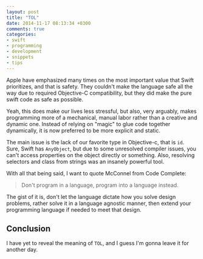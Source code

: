 ```yaml
---
layout: post
title: "TOL"
date: 2014-11-17 08:13:34 +0300
comments: true
categories: 
- swift
- programming
- development
- snippets
- tips
---
```


Apple have emphasized many times on the most important value that Swift prioritizes, and that is safety. They couldn't make the language safe all the way due to required Objective-C compatibility, but they did make the pure swift code as safe as possible.

Yeah, this does make our lives less stressful, but also, very arguably, makes programming more of a mechanical, manual labor rather than a creative and dynamic one. Instead of relying on "magic" to glue code together dynamically, it is now preferred to be more explicit and static.

The main issue is the lack of our favorite type in Objective-c, that is `id`. Sure, Swift has `AnyObject`, but due to some unresolved compiler issues, you can't access properties on the object directly or something. Also, resolving selectors and class from strings was an insanely powerful tool.

With all that being said, I want to quote McConnel from Code Complete:

> Don't program in a language, program into a language instead.

The gist of it is, don't let the language dictate how you solve design problems, rather solve it in a language agnostic manner, then extend your programming language if needed to meet that design.

## Conclusion

I have yet to reveal the meaning of `TOL`, and I guess I'm gonna leave it for another day.
